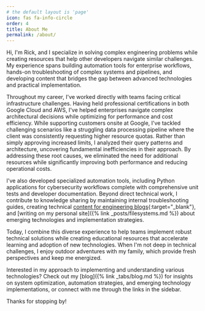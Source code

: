 ```yaml
---
# the default layout is 'page'
icon: fas fa-info-circle
order: 4
title: About Me
permalink: /about/
---
```


Hi, I'm Rick, and I specialize in solving complex engineering problems while creating resources that help other developers navigate similar challenges. My experience spans building automation tools for enterprise workflows, hands-on troubleshooting of complex systems and pipelines, and developing content that bridges the gap between advanced technologies and practical implementation.

Throughout my career, I've worked directly with teams facing critical infrastructure challenges. Having held professional certifications in both Google Cloud and AWS, I've helped enterprises navigate complex architectural decisions while optimizing for performance and cost efficiency. While supporting customers onsite at Google, I've tackled challenging scenarios like a struggling data processing pipeline where the client was consistently requesting higher resource quotas. Rather than simply approving increased limits, I analyzed their query patterns and architecture, uncovering fundamental inefficiencies in their approach. By addressing these root causes, we eliminated the need for additional resources while significantly improving both performance and reducing operational costs.

I've also developed specialized automation tools, including Python applications for cybersecurity workflows complete with comprehensive unit tests and developer documentation. Beyond direct technical work, I contribute to knowledge sharing by maintaining internal troubleshooting guides, creating technical [content for engineering blogs](https://engineering.sada.com/ip-restriction-and-vpc-service-controls-56631410eab3){:target="_blank"}, and [writing on my personal site]({% link _posts/filesystems.md %}) about emerging technologies and implementation strategies.

Today, I combine this diverse experience to help teams implement robust technical solutions while creating educational resources that accelerate learning and adoption of new technologies. When I'm not deep in technical challenges, I enjoy outdoor adventures with my family, which provide fresh perspectives and keep me energized.

Interested in my approach to implementing and understanding various technologies? Check out my [blog]({% link _tabs/blog.md %}) for insights on system optimization, automation strategies, and emerging technology implementations, or connect with me through the links in the sidebar.

Thanks for stopping by!

